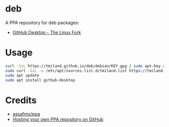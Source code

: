 # deb
 A PPA repository for deb packages:
 
 - [GitHub Desktop - The Linux Fork](https://github.com/shiftkey/desktop)

 # Usage

 ```bash
 curl -SsL https://tmiland.github.io/deb/debian/KEY.gpg | sudo apt-key add -
 sudo curl -SsL -o /etc/apt/sources.list.d/tmiland.list https://tmiland.github.io/deb/debian/tmiland.list
 sudo apt update
 sudo apt install github-desktop
 ```
 
 # Credits
 
- [assafmo/ppa](https://github.com/assafmo/ppa)
- [Hosting your own PPA repository on GitHub](https://assafmo.github.io/2019/05/02/ppa-repo-hosted-on-github.html)
